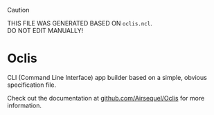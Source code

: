 > [!CAUTION]
> THIS FILE WAS GENERATED BASED ON `oclis.ncl`. \
> DO NOT EDIT MANUALLY!

# Oclis

CLI (Command Line Interface) app builder
based on a simple, obvious specification file.

Check out the documentation at
[github.com/Airsequel/Oclis](https://github.com/Airsequel/Oclis)
for more information.
